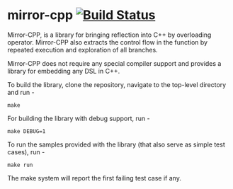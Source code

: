 # mirror-cpp [![Build Status](https://api.travis-ci.org/AjayBrahmakshatriya/mirror-cpp.svg?branch=master)](https://travis-ci.org/AjayBrahmakshatriya/mirror-cpp)
Mirror-CPP, is a library for bringing reflection into C++ by overloading operator. Mirror-CPP also extracts the control flow in the function by repeated execution and exploration of all branches. 

Mirror-CPP does not require any special compiler support and provides a library for embedding any DSL in C++. 

To build the library, clone the repository, navigate to the top-level directory and run - 

```
make
```

For building the library with debug support, run -

```
make DEBUG=1
```

To run the samples provided with the library (that also serve as simple test cases), run - 

```
make run
```

The make system will report the first failing test case if any. 

